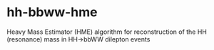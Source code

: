 # hh-bbww-hme
Heavy Mass Estimator (HME) algorithm for reconstruction of the HH (resonance) mass in HH->bbWW dilepton events
